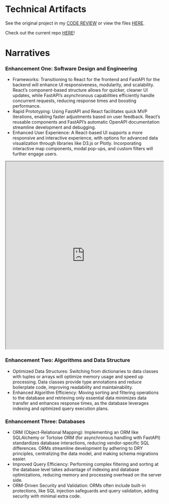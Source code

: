 # Technical Artifacts

See the original project in my [CODE REVIEW](https://youtu.be/sgI5B061QTc) or view the files [HERE](https://github.com/clintmonroe00/CS-340-Client-Server-Development).

Check out the current repo [HERE](https://github.com/clintmonroe00/capstone-project/tree/develop)!

# Narratives

### Enhancement One: Software Design and Engineering
- Frameworks: Transitioning to React for the frontend and FastAPI for the backend will enhance UI responsiveness, modularity, and scalability. React’s component-based structure allows for quicker, cleaner UI updates, while FastAPI’s asynchronous capabilities efficiently handle concurrent requests, reducing response times and boosting performance.
- Rapid Prototyping: Using FastAPI and React facilitates quick MVP iterations, enabling faster adjustments based on user feedback. React’s reusable components and FastAPI’s automatic OpenAPI documentation streamline development and debugging.
- Enhanced User Experience: A React-based UI supports a more responsive and interactive experience, with options for advanced data visualization through libraries like D3.js or Plotly. Incorporating interactive map components, modal pop-ups, and custom filters will further engage users.

<iframe src="https://github.com/clintmonroe00/clintmonroe00.github.io/blob/main/pdfs/Software%20Design%20and%20Engineering.pdf" width="100%" height="600px"></iframe>

### Enhancement Two: Algorithms and Data Structure
- Optimized Data Structures: Switching from dictionaries to data classes with tuples or arrays will optimize memory usage and speed up processing. Data classes provide type annotations and reduce boilerplate code, improving readability and maintainability.
- Enhanced Algorithm Efficiency: Moving sorting and filtering operations to the database and retrieving only essential data minimizes data transfer and enhances response times, as the database leverages indexing and optimized query execution plans.

### Enhancement Three: Databases
- ORM (Object-Relational Mapping): Implementing an ORM like SQLAlchemy or Tortoise ORM (for asynchronous handling with FastAPI) standardizes database interactions, reducing vendor-specific SQL differences. ORMs streamline development by adhering to DRY principles, centralizing the data model, and making schema migrations easier.
- Improved Query Efficiency: Performing complex filtering and sorting at the database level takes advantage of indexing and database optimizations, reducing memory and processing overhead on the server side.
- ORM-Driven Security and Validation: ORMs often include built-in protections, like SQL injection safeguards and query validation, adding security with minimal extra code.
